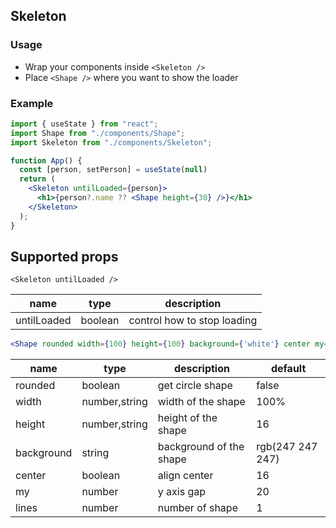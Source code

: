 ## Skeleton

### Usage

- Wrap your components inside `<Skeleton />`
- Place `<Shape />` where you want to show the loader

### Example

```jsx
import { useState } from "react";
import Shape from "./components/Shape";
import Skeleton from "./components/Skeleton";

function App() {
  const [person, setPerson] = useState(null)
  return (
    <Skeleton untilLoaded={person}>
      <h1>{person?.name ?? <Shape height={30} />}</h1>
    </Skeleton>
  );
}
```

## Supported props 
```
<Skeleton untilLoaded />
```



| name      | type | description      | 
| ----------- | ----------- | ------- |
| untilLoaded      | boolean       | control how to stop loading |

```jsx
<Shape rounded width={100} height={100} background={'white'} center my={1} lines={1} />
```



| name      | type | description      | default 
| ----------- | ----------- | ------- | ------ |
| rounded      | boolean       | get circle shape | false
| width      | number,string       | width of the shape | 100% 
| height      | number,string       | height of the shape | 16 
| background      | string       | background of the shape | rgb(247 247 247) |
| center      | boolean       | align center | 16 |
| my      | number       | y axis gap | 20 |
| lines | number       | number of shape | 1 |



